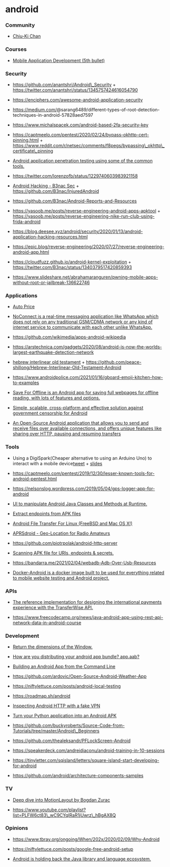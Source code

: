 android
=======

### Community

-   [Chiu-Ki Chan](http://chiuki.github.io/)

### Courses

-   [Mobile Application Development (5th bullet)](https://github.com/Developer-Y/cs-video-courses#software-engineering)

### Security

-   https://github.com/anantshri/Android\_Security + https://twitter.com/anantshri/status/1345757424616054790

<!-- -->

-   https://enciphers.com/awesome-android-application-security

<!-- -->

-   https://medium.com/<span class="citation" data-cites="sarang6489/different-types-of-root-detection-techniques-in-android-57828aed7597">@sarang6489/different-types-of-root-detection-techniques-in-android-57828aed7597</span>

<!-- -->

-   https://www.michalspacek.com/android-based-2fa-security-key

<!-- -->

-   https://captmeelo.com/pentest/2020/02/24/bypass-okhttp-cert-pinning.html + https://www.reddit.com/r/netsec/comments/f8pegs/bypassing\_okhttp\_certificate\_pinning

<!-- -->

-   [Android application penetration testing using some of the common tools.](https://github.com/riddhi-shree/nullCommunity/blob/master/Android/README.md)

<!-- -->

-   https://twitter.com/lorenzofb/status/1229740603983921158

<!-- -->

-   [Android Hacking - B3nac Sec](https://www.youtube.com/playlist?list=PLrIM_Ohh4UNNT1vfBGn4FwGzH-k8QqHpt) + https://github.com/B3nac/InjuredAndroid

<!-- -->

-   https://github.com/B3nac/Android-Reports-and-Resources

<!-- -->

-   https://yasoob.me/posts/reverse-engineering-android-apps-apktool + https://yasoob.me/posts/reverse-engineering-nike-run-club-using-frida-android

<!-- -->

-   https://blog.deesee.xyz/android/security/2020/01/13/android-application-hacking-resources.html

<!-- -->

-   https://epic.blog/reverse-engineering/2020/07/27/reverse-engineering-android-app.html

<!-- -->

-   https://cloudfuzz.github.io/android-kernel-exploitation + https://twitter.com/B3nac/status/1340379517420859393

<!-- -->

-   https://www.slideshare.net/abrahamaranguren/pwning-mobile-apps-without-root-or-jailbreak-136622746

### Applications

-   [Auto Price](https://devforum.ro/t/aplicatie-android-verificarea-pretului-de-piata-al-unui-autoturism/12053)

<!-- -->

-   [NoConnect is a real-time messaging application like WhatsApp which does not rely on any traditional GSM/CDMA network or any kind of internet service to communicate with each other unlike WhatsApp.](https://twitter.com/Debloper/status/1206358762275004417)

<!-- -->

-   https://github.com/wikimedia/apps-android-wikipedia

<!-- -->

-   https://arstechnica.com/gadgets/2020/08/android-is-now-the-worlds-largest-earthquake-detection-network

<!-- -->

-   [hebrew interlinear old testament](https://github.com/stefankmitph/hiot) + https://github.com/peace-shillong/Hebrew-Interlinear-Old-Testament-Android

<!-- -->

-   https://www.androidpolice.com/2021/01/16/gboard-emoji-kitchen-how-to-examples

<!-- -->

-   [Save For Offline is an Android app for saving full webpages for offline reading, with lots of features and options.](https://github.com/JonasCz/save-for-offline)

<!-- -->

-   [Simple, scalable, cross-platform and effective solution against government censorship for Android](https://github.com/krlvm/PowerTunnel-Android)

<!-- -->

-   [An Open-Source Android application that allows you to send and receive files over available connections, and offers unique features like sharing over HTTP, pausing and resuming transfers](https://github.com/trebleshot/android)

### Tools

-   Using a DigiSpark(Cheaper alternative to using an Arduino Uno) to interact with a mobile device[tweet](https://twitter.com/G1nGe98/status/1183016558773391360) + [slides](https://docs.google.com/presentation/d/1F2h3bIF_D1AEGeG0boCobnBshI9gEzmN9TlSWq_ONpw/edit#slide=id.g62eed3bf43_0_106)

<!-- -->

-   https://captmeelo.com/pentest/2019/12/30/lesser-known-tools-for-android-pentest.html

<!-- -->

-   https://nelsonslog.wordpress.com/2019/05/04/gps-logger-app-for-android

<!-- -->

-   [UI to manipulate Android Java Classes and Methods at Runtime.](https://github.com/m0bilesecurity/RMS-Runtime-Mobile-Security)

<!-- -->

-   [Extract endpoints from APK files](https://github.com/ndelphit/apkurlgrep)

<!-- -->

-   [Android File Transfer For Linux (FreeBSD and Mac OS X!)](https://github.com/whoozle/android-file-transfer-linux)

<!-- -->

-   [APRSdroid - Geo-Location for Radio Amateurs](https://github.com/ge0rg/aprsdroid)

<!-- -->

-   https://github.com/piotrpolak/android-http-server

<!-- -->

-   [Scanning APK file for URIs, endpoints & secrets.](https://github.com/dwisiswant0/apkleaks)

<!-- -->

-   https://bandarra.me/2021/02/04/webadb-Adb-Over-Usb-Resources

<!-- -->

-   [Docker-Android is a docker image built to be used for everything related to mobile website testing and Android project.](https://github.com/budtmo/docker-android)

### APIs

-   [The reference implementation for designing the international payments experience with the TransferWise API.](https://github.com/transferwise/banks-reference-android)

<!-- -->

-   https://www.freecodecamp.org/news/java-android-app-using-rest-api-network-data-in-android-course

### Development

-   [Return the dimensions of the Window.](https://twitter.com/jlongster/status/1220364760316895233)

<!-- -->

-   [How are you distributing your android app bundle? app.aab?](https://twitter.com/sseraphini/status/1220304089462067200)

<!-- -->

-   [Building an Android App from the Command Line](https://www.hanshq.net/command-line-android.html)

<!-- -->

-   https://github.com/ardovic/Open-Source-Android-Weather-App

<!-- -->

-   https://niftylettuce.com/posts/android-local-testing

<!-- -->

-   https://roadmap.sh/android

<!-- -->

-   [Inspecting Android HTTP with a fake VPN](https://httptoolkit.tech/blog/inspecting-android-http)

<!-- -->

-   [Turn your Python application into an Android APK](https://github.com/kivy/python-for-android)

<!-- -->

-   https://github.com/buckyroberts/Source-Code-from-Tutorials/tree/master/Android\_Beginners

<!-- -->

-   https://github.com/thealeksandr/PFLockScreen-Android

<!-- -->

-   https://speakerdeck.com/andreidiaconu/android-training-in-10-sessions

<!-- -->

-   https://tinyletter.com/sqisland/letters/square-island-start-developing-for-android

<!-- -->

-   https://github.com/android/architecture-components-samples

### TV

-   [Deep dive into MotionLayout by Bogdan Zurac](https://docs.google.com/presentation/d/1957szdWm2Uj1YSF8ffWS0_5UOjRN6cysLMWuVdeRT4s)

<!-- -->

-   https://www.youtube.com/playlist?list=PLFW6ct83\_wC9CYqIRaR1jUwrz\_hBgAX8Q

### Opinions

-   https://www.tbray.org/ongoing/When/202x/2020/02/09/Why-Android

<!-- -->

-   https://niftylettuce.com/posts/google-free-android-setup

<!-- -->

-   [Android is holding back the Java library and language ecosystem.](https://twitter.com/JakeWharton/status/1174020113466568704)
